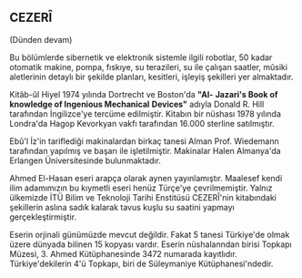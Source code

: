 ## CEZERÎ

(Dünden devam)

Bu bölümlerde sibernetik ve elektronik sistemle ilgili robotlar, 50 kadar otomatik makine, pompa, fıskıye, su terazileri, su ile çalışan saatler, mûsiki aletlerinin detay­lı bir şekilde planları, kesitleri, işleyiş şekilleri yer al­maktadır.

Kitâb-ûl Hiyel 1974 yılında Dortrecht ve Boston'da **"Al-** **Jazari's Book of knowledge of Ingenious Mecha­nical** **Devices"** adıyla Donald R. Hill tarafından İngi­lizce'ye tercüme edilmiştir. Kitabın bir nüshası 1978 yı­lında Londra'da Hagop Kevorkyan vakfı tarafından 16.000 sterline satılmıştır.

Ebû'l İz'in tariflediği makinalardan birkaç tanesi Al­man Prof. Wiedemann tarafından yapılmış ve başarı ile işletilmiştir. Makinalar Halen Almanya'da Erlangen Üniversitesinde bulunmaktadır.

Ahmed El-Hasan eseri arapça olarak aynen yayınla­mıştır. Maalesef kendi ilim adamımızın bu kıymetli eseri henüz Türçe'ye çevrilmemiştir. Yalnız ülkemizde İTÜ Bilim ve Teknoloji Tarihi Enstitüsü CEZERÎ'nin ki­tabındaki şekillerin aslına sadık kalarak tavus kuşlu su saatini yapmayı gerçekleştirmiştir.

Eserin orjinali günümüzde mevcut değildir. Fakat 5 tanesi Türkiye'de olmak üzere dünyada bilinen 15 kop­yası vardır. Eserin nüshalanndan birisi Topkapı Müzesi, 3. Ahmed Kütüphanesinde 3472 numarada kayıtlıdır. Türkiye'dekilerin 4'ü Topkapı, biri de Süleymaniye Kütüphanesi'ndedir.
